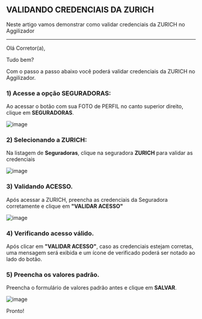 ## VALIDANDO CREDENCIAIS DA ZURICH
Neste artigo vamos demonstrar como validar credenciais da ZURICH no Aggilizador

---

Olá Corretor(a),

Tudo bem?

Com o passo a passo abaixo você poderá validar credenciais da ZURICH no Aggilizador.

### 1) Acesse a opção SEGURADORAS:

Ao acessar o botão com sua FOTO de PERFIL no canto superior direito, clique em **SEGURADORAS**.

![image](https://conversu-partner-assets.s3.sa-east-1.amazonaws.com/agger/wiki/seguradoras/validando-credenciais/c220eb72-5169-48ab-b4df-330f11a099aa.png)

### 2) Selecionando a ZURICH:

Na listagem de **Seguradoras**, clique na seguradora **ZURICH** para validar as credenciais

![image](https://github.com/user-attachments/assets/70e69956-1fca-4b0f-b08b-6b4ffec7dd32)

### 3) Validando ACESSO.

Após acessar a ZURICH, preencha as credenciais da Seguradora corretamente e clique em **"VALIDAR ACESSO"**

![image](https://github.com/user-attachments/assets/a684ef93-ea83-4f04-bb23-fa73e765d6e9)

### 4) Verificando acesso válido.

Após clicar em **"VALIDAR ACESSO"**, caso as credenciais estejam corretas, uma mensagem será exibida e um ícone de verificado poderá ser notado ao lado do botão.

### 5) Preencha os valores padrão.

Preencha o formulário de valores padrão antes e clique em **SALVAR**.

![image](https://github.com/user-attachments/assets/c1c1bbf2-090c-4044-98c4-11bfd6dee5ab)

Pronto!
